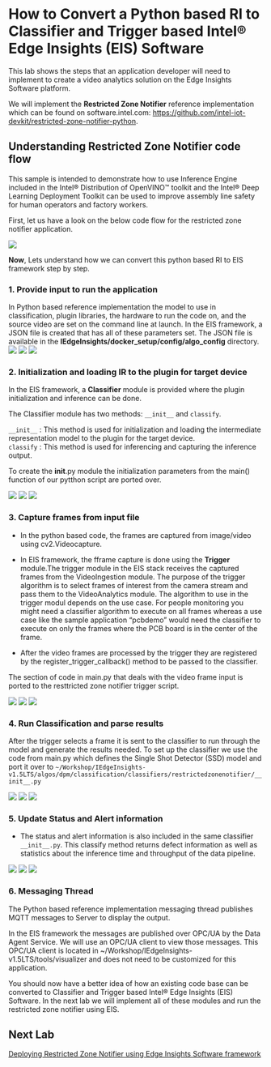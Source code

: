 # How to Convert a Python based RI to Classifier and Trigger based Intel® Edge Insights (EIS) Software
This lab shows the steps that an application developer will need to implement to create a video analytics solution on the Edge Insights Software platform.

We will implement the **Restricted Zone Notifier** reference implementation which can be found on software.intel.com: https://github.com/intel-iot-devkit/restricted-zone-notifier-python.

## Understanding Restricted Zone Notifier code flow

This sample is intended to demonstrate how to use Inference Engine included in the Intel® Distribution of OpenVINO™ toolkit and the Intel® Deep Learning Deployment Toolkit can be used to improve assembly line safety for human operators and factory workers.

First, let us have a look on the below code flow for the restricted zone notifier application.

![](images/flowchart.jpg)

**Now**, Lets understand how we can convert this python based RI to EIS framework step by step.

### 1. Provide input to run the application

In Python based reference implementation the model to use in classification, plugin libraries, the hardware to run the code on, and the source video are set on the command line at launch. In the EIS framework, a JSON file is created that has all of these parameters set. The JSON file is available in the **IEdgeInsights/docker_setup/config/algo_config** directory.
![](images/rzn_input_1.png)
![](images/arrow.png)
![](images/rzn_input_2.png)


### 2. Initialization and loading IR to the plugin for target device

  In the EIS framework, a **Classifier** module is provided where the plugin initialization and inference can be done.

  The Classifier module has two methods: `__init__` and `classify`.

  `__init__`  : This method is used for initialization and loading the intermediate representation model to the plugin for the target device.  
  `classify` : This method is used for inferencing and capturing the inference output.
  
To create the __init__.py module the initialization parameters from the main() function of our pytthon script are ported over. 
  
![](images/rzn_initialization_1.png)
![](images/arrow.png)
![](images/rzn_initialization_2.png)

### 3. Capture frames from input file
- In the python based code, the  frames are captured from image/video using cv2.Videocapture.


- In EIS framework, the fframe capture is done using the **Trigger** module.The trigger module in the EIS stack receives the captured frames from the VideoIngestion module. The purpose of the trigger algorithm is to select frames of interest from the camera stream and pass them to the VideoAnalytics module. The algorithm to use in the trigger modul depends on the use case. For people monitoring you might need a classifier algorithm to execute on all frames whereas a use case like the sample application “pcbdemo” would need the classifier to execute on only the frames where the PCB board is in the center of the frame.

- After the video frames are processed by the trigger they are registered by the register_trigger_callback() method to be passed to the classifier. 

The section of code in main.py that deals with the video frame input is ported to the resttricted zone notifier trigger script.

![](images/rzn_trigger_1.png)
![](images/arrow.png)
![](images/rzn_trigger_2.png)

### 4. Run Classification and parse results

After the trigger selects a frame it is sent to the classifier to run through the model and generate the results needed.
To set up the classifier we use the code from main.py which defines the Single Shot Detector (SSD) model and port it over to `~/Workshop/IEdgeInsights-v1.5LTS/algos/dpm/classification/classifiers/restrictedzonenotifier/__init__.py` 

![](images/rzn_ssd_out_1.png)
![](images/arrow.png)
![](images/rzn_ssd_out_2.png)

### 5. Update Status and Alert information
- The status and alert information is also included in the same classifier `__init__.py`. This classify method returns defect information as well as statistics about the inference time and throughput of the data pipeline.

![](images/rzn_output_1.png)
![](images/arrow.png)
![](images/rzn_output_2.png)

### 6. Messaging Thread
The Python based reference implementation messaging thread publishes MQTT messages to Server to display the output.

In the EIS framework the messages are published over OPC/UA by the Data Agent Service. We will use an OPC/UA client to view those messages. This OPC/UA client is located in ~/Workshop/IEdgeInsights-v1.5LTS/tools/visualizer and does not need to be customized for this application.  

You should now have a better idea of how an existing code base can be converted to Classifier and Trigger based Intel® Edge Insights (EIS) Software. In the next lab we will implement all of these modules and run the restricted zone notifier using EIS.

## Next Lab
[Deploying Restricted Zone Notifier using Edge Insights Software framework](./lab_restricted_zone_notifier.md)
